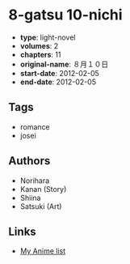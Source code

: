 # 8-gatsu 10-nichi

-   **type**: light-novel
-   **volumes**: 2
-   **chapters**: 11
-   **original-name**: ８月１０日
-   **start-date**: 2012-02-05
-   **end-date**: 2012-02-05

## Tags

-   romance
-   josei

## Authors

-   Norihara
-   Kanan (Story)
-   Shiina
-   Satsuki (Art)

## Links

-   [My Anime list](https://myanimelist.net/manga/100905/8-gatsu_10-nichi)
